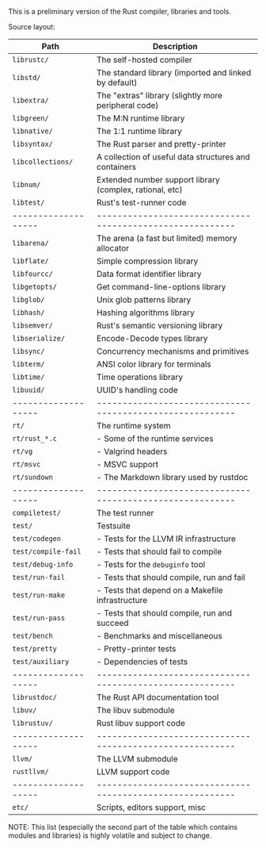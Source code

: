 This is a preliminary version of the Rust compiler, libraries and tools.

Source layout:

| Path                | Description                                               |
| ------------------- | --------------------------------------------------------- |
| `librustc/`         | The self-hosted compiler                                  |
| `libstd/`           | The standard library (imported and linked by default)     |
| `libextra/`         | The "extras" library (slightly more peripheral code)      |
| `libgreen/`         | The M:N runtime library                                   |
| `libnative/`        | The 1:1 runtime library                                   |
| `libsyntax/`        | The Rust parser and pretty-printer                        |
| `libcollections/`   | A collection of useful data structures and containers     |
| `libnum/`           | Extended number support library (complex, rational, etc)  |
| `libtest/`          | Rust's test-runner code                                   |
| ------------------- | --------------------------------------------------------- |
| `libarena/`         | The arena (a fast but limited) memory allocator           |
| `libflate/`         | Simple compression library                                |
| `libfourcc/`        | Data format identifier library                            |
| `libgetopts/`       | Get command-line-options library                          |
| `libglob/`          | Unix glob patterns library                                |
| `libhash/`          | Hashing algorithms library                                |
| `libsemver/`        | Rust's semantic versioning library                        |
| `libserialize/`     | Encode-Decode types library                               |
| `libsync/`          | Concurrency mechanisms and primitives                     |
| `libterm/`          | ANSI color library for terminals                          |
| `libtime/`          | Time operations library                                   |
| `libuuid/`          | UUID's handling code                                      |
| ------------------- | --------------------------------------------------------- |
| `rt/`               | The runtime system                                        |
| `rt/rust_*.c`       | - Some of the runtime services                            |
| `rt/vg`             | - Valgrind headers                                        |
| `rt/msvc`           | - MSVC support                                            |
| `rt/sundown`        | - The Markdown library used by rustdoc                    |
| ------------------- | --------------------------------------------------------- |
| `compiletest/`      | The test runner                                           |
| `test/`             | Testsuite                                                 |
| `test/codegen`      | - Tests for the LLVM IR infrastructure                    |
| `test/compile-fail` | - Tests that should fail to compile                       |
| `test/debug-info`   | - Tests for the `debuginfo` tool                          |
| `test/run-fail`     | - Tests that should compile, run and fail                 |
| `test/run-make`     | - Tests that depend on a Makefile infrastructure          |
| `test/run-pass`     | - Tests that should compile, run and succeed              |
| `test/bench`        | - Benchmarks and miscellaneous                            |
| `test/pretty`       | - Pretty-printer tests                                    |
| `test/auxiliary`    | - Dependencies of tests                                   |
| ------------------- | --------------------------------------------------------- |
| `librustdoc/`       | The Rust API documentation tool                           |
| `libuv/`            | The libuv submodule                                       |
| `librustuv/`        | Rust libuv support code                                   |
| ------------------- | --------------------------------------------------------- |
| `llvm/`             | The LLVM submodule                                        |
| `rustllvm/`         | LLVM support code                                         |
| ------------------- | --------------------------------------------------------- |
| `etc/`              | Scripts, editors support, misc                            |


NOTE: This list (especially the second part of the table which contains modules and libraries)
is highly volatile and subject to change.
